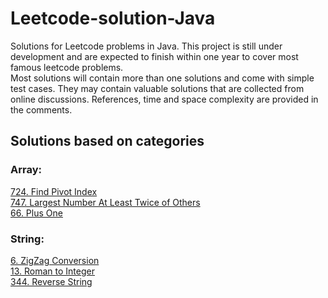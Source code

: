 # Leetcode-solution-Java
Solutions for Leetcode problems in Java. This project is still under development and are expected to finish within one year to cover most famous leetcode problems.  
Most solutions will contain more than one solutions and come with simple test cases. They may contain valuable solutions that are collected from online discussions. References, time and space complexity are provided in the comments.

## Solutions based on categories
### Array: 
[724. Find Pivot Index](Array/PivotIndex.java)\
[747. Largest Number At Least Twice of Others](Array/LargestNumberTwice.java)\
[66. Plus One](Array/PlusOne.java)

### String:
[6. ZigZag Conversion](String/ZigZagString.java)\
[13. Roman to Integer](String/RomanToInt.java)\
[344. Reverse String](String/RomanToInt.java)

